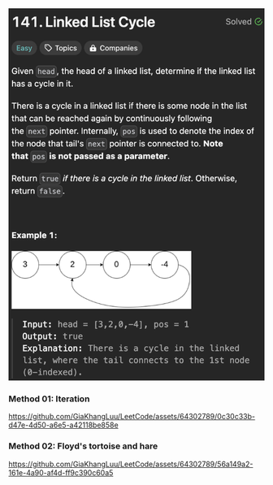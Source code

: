 <img width="565" alt="topic" src="./topic_linked_list_cycle.png">

<h3>Method 01: Iteration</h3>


https://github.com/GiaKhangLuu/LeetCode/assets/64302789/0c30c33b-d47e-4d50-a6e5-a42118be858e


<h3>Method 02: Floyd's tortoise and hare</h3>

https://github.com/GiaKhangLuu/LeetCode/assets/64302789/56a149a2-161e-4a90-af4d-ff9c390c60a5

